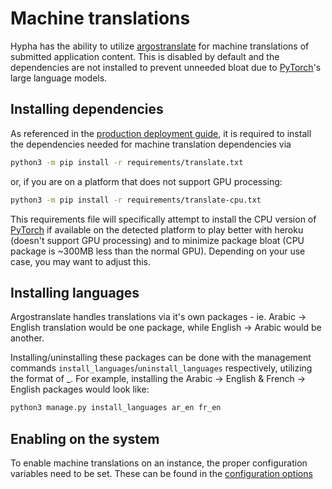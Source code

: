 # Machine translations

Hypha has the ability to utilize [argostranslate](https://github.com/argosopentech/argos-translate) for machine translations of submitted application content. This is disabled by default and the dependencies are not installed to prevent unneeded bloat due to [PyTorch](https://pytorch.org/)'s large language models.


## Installing dependencies

As referenced in the [production deployment guide](../deployment/production/stand-alone.md), it is required to install the dependencies needed for machine translation dependencies via

```bash
python3 -m pip install -r requirements/translate.txt
```

or, if you are on a platform that does not support GPU processing:

```bash
python3 -m pip install -r requirements/translate-cpu.txt
```


This requirements file will specifically attempt to install the CPU version of [PyTorch](https://pytorch.org/) if available on the detected platform to play better with heroku (doesn't support GPU processing) and to minimize package bloat (CPU package is ~300MB less than the normal GPU). Depending on your use case, you may want to adjust this.


## Installing languages

Argostranslate handles translations via it's own packages - ie. Arabic -> English translation would be one package, while English -> Arabic would be another.

Installing/uninstalling these packages can be done with the management commands `install_languages`/`uninstall_languages` respectively, utilizing the format of <from language code>_<to language code>. For example, installing the Arabic -> English & French -> English packages would look like:

```bash
python3 manage.py install_languages ar_en fr_en
```

## Enabling on the system

To enable machine translations on an instance, the proper configuration variables need to be set. These can be found in the [configuration options](configuration.md#hypha-custom-settings)
